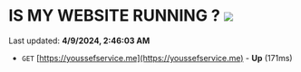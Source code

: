 # IS MY WEBSITE RUNNING ? [![](https://img.shields.io/static/v1?label=Sponsor&message=%E2%9D%A4&logo=GitHub&color=%23fe8e86)](https://github.com/sponsors/<username>)

Last updated: **4/9/2024, 2:46:03 AM**

- `GET` [https://youssefservice.me](https://youssefservice.me) - **Up** (171ms)
